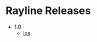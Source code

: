 # Rayline Releases

- 1.0
    - [ios](itms-services://?action=download-manifest&url=https://github.com/lovebirdsx/rayline/releases/download/1.0/rayline.plist)